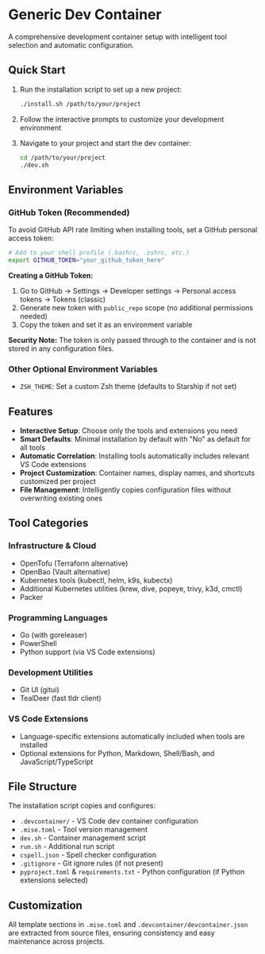 <!--cspell:ignore sarg trivy gitui kubectx Fira Firacode Caskaydia Consolas   -->
# Generic Dev Container

A comprehensive development container setup with intelligent tool selection and automatic configuration.

## Quick Start

1. Run the installation script to set up a new project:
   ```bash
   ./install.sh /path/to/your/project
   ```

2. Follow the interactive prompts to customize your development environment

3. Navigate to your project and start the dev container:
   ```bash
   cd /path/to/your/project
   ./dev.sh
   ```

## Environment Variables

### GitHub Token (Recommended)

To avoid GitHub API rate limiting when installing tools, set a GitHub personal access token:

```bash
# Add to your shell profile (.bashrc, .zshrc, etc.)
export GITHUB_TOKEN="your_github_token_here"
```

**Creating a GitHub Token:**
1. Go to GitHub → Settings → Developer settings → Personal access tokens → Tokens (classic)
2. Generate new token with `public_repo` scope (no additional permissions needed)
3. Copy the token and set it as an environment variable

**Security Note:** The token is only passed through to the container and is not stored in any configuration files.

### Other Optional Environment Variables

- `ZSH_THEME`: Set a custom Zsh theme (defaults to Starship if not set)

## Features

- **Interactive Setup**: Choose only the tools and extensions you need
- **Smart Defaults**: Minimal installation by default with "No" as default for all tools
- **Automatic Correlation**: Installing tools automatically includes relevant VS Code extensions
- **Project Customization**: Container names, display names, and shortcuts customized per project
- **File Management**: Intelligently copies configuration files without overwriting existing ones

## Tool Categories

### Infrastructure & Cloud
- OpenTofu (Terraform alternative)
- OpenBao (Vault alternative)
- Kubernetes tools (kubectl, helm, k9s, kubectx)
- Additional Kubernetes utilities (krew, dive, popeye, trivy, k3d, cmctl)
- Packer

### Programming Languages
- Go (with goreleaser)
- PowerShell
- Python support (via VS Code extensions)

### Development Utilities
- Git UI (gitui)
- TealDeer (fast tldr client)

### VS Code Extensions
- Language-specific extensions automatically included when tools are installed
- Optional extensions for Python, Markdown, Shell/Bash, and JavaScript/TypeScript

## File Structure

The installation script copies and configures:
- `.devcontainer/` - VS Code dev container configuration
- `.mise.toml` - Tool version management
- `dev.sh` - Container management script
- `run.sh` - Additional run script
- `cspell.json` - Spell checker configuration
- `.gitignore` - Git ignore rules (if not present)
- `pyproject.toml` & `requirements.txt` - Python configuration (if Python extensions selected)

## Customization

All template sections in `.mise.toml` and `.devcontainer/devcontainer.json` are extracted from source files, ensuring consistency and easy maintenance across projects.
